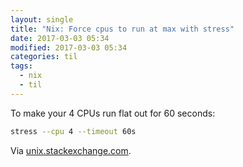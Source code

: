 ```yaml
---
layout: single
title: "Nix: Force cpus to run at max with stress"
date: 2017-03-03 05:34
modified: 2017-03-03 05:34
categories: til
tags:
  - nix
  - til
---
```


To make your 4 CPUs run flat out for 60 seconds:

```bash
stress --cpu 4 --timeout 60s
```

Via [unix.stackexchange.com](https://unix.stackexchange.com/q/432261/198328).
